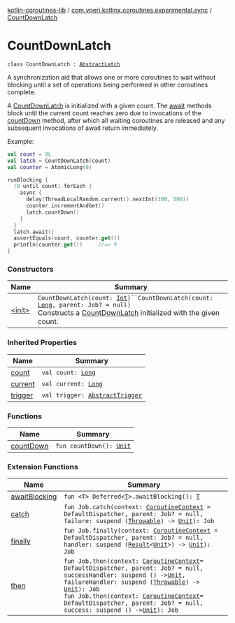 [kotlin-coroutines-lib](../../index.md) / [com.vperi.kotlinx.coroutines.experimental.sync](../index.md) / [CountDownLatch](./index.md)

# CountDownLatch

`class CountDownLatch : `[`AbstractLatch`](../-abstract-latch/index.md)

A synchronization aid that allows one or more coroutines to wait
without blocking until a set of operations being performed in other
coroutines complete.

A [CountDownLatch](./index.md) is initialized with a given count. The
[await](#) methods block until the current count reaches zero due to
invocations of the [countDown](count-down.md) method, after which all waiting coroutines
are released and any subsequent invocations of await return immediately.

Example:

``` kotlin
val count = 9L
val latch = CountDownLatch(count)
val counter = AtomicLong(0)

runBlocking {
  (0 until count).forEach {
    async {
      delay(ThreadLocalRandom.current().nextInt(100, 500))
      counter.incrementAndGet()
      latch.countDown()
    }
  }
  latch.await()
  assertEquals(count, counter.get())
  println(counter.get())     //=> 9
}
```

### Constructors

| Name | Summary |
|---|---|
| [&lt;init&gt;](-init-.md) | `CountDownLatch(count: `[`Int`](https://kotlinlang.org/api/latest/jvm/stdlib/kotlin/-int/index.html)`)``CountDownLatch(count: `[`Long`](https://kotlinlang.org/api/latest/jvm/stdlib/kotlin/-long/index.html)`, parent: Job? = null)`<br>Constructs a [CountDownLatch](./index.md) initialized with the given count. |

### Inherited Properties

| Name | Summary |
|---|---|
| [count](../-abstract-latch/count.md) | `val count: `[`Long`](https://kotlinlang.org/api/latest/jvm/stdlib/kotlin/-long/index.html) |
| [current](../-abstract-latch/current.md) | `val current: `[`Long`](https://kotlinlang.org/api/latest/jvm/stdlib/kotlin/-long/index.html) |
| [trigger](../-abstract-latch/trigger.md) | `val trigger: `[`AbstractTrigger`](../-abstract-trigger/index.md) |

### Functions

| Name | Summary |
|---|---|
| [countDown](count-down.md) | `fun countDown(): `[`Unit`](https://kotlinlang.org/api/latest/jvm/stdlib/kotlin/-unit/index.html) |

### Extension Functions

| Name | Summary |
|---|---|
| [awaitBlocking](../../com.vperi.kotlinx.coroutines.experimental/kotlinx.coroutines.experimental.-deferred/await-blocking.md) | `fun <T> Deferred<`[`T`](../../com.vperi.kotlinx.coroutines.experimental/kotlinx.coroutines.experimental.-deferred/await-blocking.md#T)`>.awaitBlocking(): `[`T`](../../com.vperi.kotlinx.coroutines.experimental/kotlinx.coroutines.experimental.-deferred/await-blocking.md#T) |
| [catch](../../com.vperi.kotlinx.coroutines.experimental.coroutine/kotlinx.coroutines.experimental.-job/catch.md) | `fun Job.catch(context: `[`CoroutineContext`](https://kotlinlang.org/api/latest/jvm/stdlib/kotlin.coroutines.experimental/-coroutine-context/index.html)` = DefaultDispatcher, parent: Job? = null, failure: suspend (`[`Throwable`](https://kotlinlang.org/api/latest/jvm/stdlib/kotlin/-throwable/index.html)`) -> `[`Unit`](https://kotlinlang.org/api/latest/jvm/stdlib/kotlin/-unit/index.html)`): Job` |
| [finally](../../com.vperi.kotlinx.coroutines.experimental.coroutine/kotlinx.coroutines.experimental.-job/finally.md) | `fun Job.finally(context: `[`CoroutineContext`](https://kotlinlang.org/api/latest/jvm/stdlib/kotlin.coroutines.experimental/-coroutine-context/index.html)` = DefaultDispatcher, parent: Job? = null, handler: suspend (`[`Result`](../../com.vperi.kotlinx.coroutines.experimental/-result/index.md)`<`[`Unit`](https://kotlinlang.org/api/latest/jvm/stdlib/kotlin/-unit/index.html)`>) -> `[`Unit`](https://kotlinlang.org/api/latest/jvm/stdlib/kotlin/-unit/index.html)`): Job` |
| [then](../../com.vperi.kotlinx.coroutines.experimental.coroutine/kotlinx.coroutines.experimental.-job/then.md) | `fun Job.then(context: `[`CoroutineContext`](https://kotlinlang.org/api/latest/jvm/stdlib/kotlin.coroutines.experimental/-coroutine-context/index.html)` = DefaultDispatcher, parent: Job? = null, successHandler: suspend () -> `[`Unit`](https://kotlinlang.org/api/latest/jvm/stdlib/kotlin/-unit/index.html)`, failureHandler: suspend (`[`Throwable`](https://kotlinlang.org/api/latest/jvm/stdlib/kotlin/-throwable/index.html)`) -> `[`Unit`](https://kotlinlang.org/api/latest/jvm/stdlib/kotlin/-unit/index.html)`): Job`<br>`fun Job.then(context: `[`CoroutineContext`](https://kotlinlang.org/api/latest/jvm/stdlib/kotlin.coroutines.experimental/-coroutine-context/index.html)` = DefaultDispatcher, parent: Job? = null, success: suspend () -> `[`Unit`](https://kotlinlang.org/api/latest/jvm/stdlib/kotlin/-unit/index.html)`): Job` |
